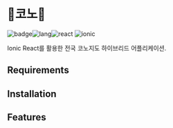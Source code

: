 # 🎵코노🎤
![badge](https://img.shields.io/badge/Part-Front--end-brightgreen)![lang](https://img.shields.io/badge/Language-JavaScript-blue)![react](https://img.shields.io/badge/Tech--stack-React-orange) ![ionic](https://img.shields.io/badge/Teck--stack-Ionic-yellow)

Ionic React를 활용한 전국 코노지도 하이브리드 어플리케이션.

## Requirements

## Installation

## Features

